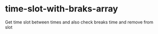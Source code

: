 # time-slot-with-braks-array
Get time slot between times and also check breaks time and remove from slot
